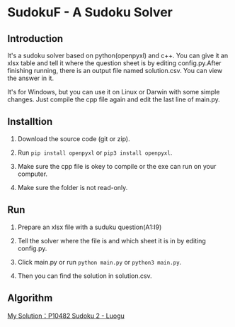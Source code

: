 # SudokuF - A Sudoku Solver

## Introduction

It's a sudoku solver based on python(openpyxl) and c++. You can give it an xlsx table and tell it where the question sheet is by editing $\text{config.py}$.After finishing running, there is an output file named $\text{solution.csv}$. You can view the answer in it.

It's for Windows, but you can use it on Linux or Darwin with some simple changes. Just compile the cpp file again and edit the last line of $\text{main.py}$.

## Installtion

1. Download the source code (git or zip).

2. Run `pip install openpyxl` or `pip3 install openpyxl`.

3. Make sure the cpp file is okey to compile or the exe can run on your computer.

4. Make sure the folder is not read-only.

## Run

1. Prepare an xlsx file with a suduku question(A1:I9)

2. Tell the solver where the file is and which sheet it is in by editing $\text{config.py}$.

3. Click main.py or run `python main.py` or `python3 main.py`.

4. Then you can find the solution in $\text{solution.csv}$.

## Algorithm

[My Solution：P10482 Sudoku 2 - Luogu](https://www.luogu.com.cn/article/8blh689j)







